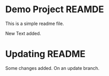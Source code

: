 # Demo Project REAMDE

This is a simple readme file.

New Text added.

# Updating README
Some changes added. 
On an update branch.